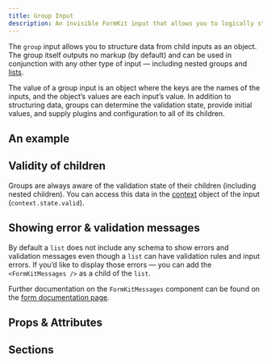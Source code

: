 ```yaml
---
title: Group Input
description: An invisible FormKit input that allows you to logically structure your form data as an object.
---
```


<InputPageHero title="Group"></InputPageHero>

<page-toc></page-toc>

The `group` input allows you to structure data from child inputs as an object. The group itself outputs no markup (by default) and can be used in conjunction with any other type of input — including nested groups and [lists](/inputs/list).

The value of a group input is an object where the keys are the names of the inputs, and the object’s values are each input’s value. In addition to structuring data, groups can determine the validation state, provide initial values, and supply plugins and configuration to all of its children.

## An example

<example
name="Group input"
file="/_content/examples/group/group.vue"></example>

## Validity of children

Groups are always aware of the validation state of their children (including nested children). You can access this data in the [context](/essentials/configuration) object of the input (`context.state.valid`).

<example
name="Group input"
file="/_content/examples/group-validity/group-validity.vue"></example>

## Showing error & validation messages

By default a `list` does not include any schema to show errors and validation messages even though a `list` can have validation rules and input errors. If you’d like to display those errors — you can add the `<FormKitMessages />` as a child of the `list`.

<callout type="tip" label="Configuration">
Further documentation on the <code>FormKitMessages</code> component can be found on the <a href="/inputs/forms#moving-validation-and-error-messages">form documentation page</a>.
</callout>

## Props & Attributes

<reference-table input="group" :data="[{ prop: 'disabled', type: 'Boolean', default: 'false', description: 'Disables all the inputs in the group.'}]" :without="['help', 'label', 'prefix-icon', 'suffix-icon', 'validation', 'validation-visibility', 'validation-label']">
</reference-table>

## Sections

<reference-table type="sectionKeys" primary="section-key" :without="['outer','prefix', 'prefixIcon', 'suffix', 'suffixIcon', 'label','inner','input','help','messages','message']">
</reference-table>
